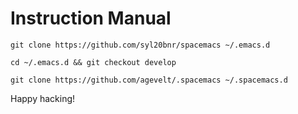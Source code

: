 # Instruction Manual

```
git clone https://github.com/syl20bnr/spacemacs ~/.emacs.d
```

```
cd ~/.emacs.d && git checkout develop
```

```
git clone https://github.com/agevelt/.spacemacs ~/.spacemacs.d
```

Happy hacking!
